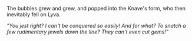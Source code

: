 The bubbles grew and grew, and popped into the Knave's form, who then inevitably fell on Lyva.

*"You jest right? I can't be conquered so easily! And for what? To snatch a few rudimentary jewels down the line? They can't even cut gems!"*